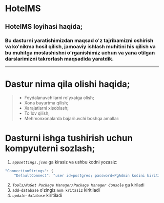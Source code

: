 # HotelMS
## **HotelMS** loyihasi haqida;
### Bu dasturni yaratishimizdan maqsad o'z tajribamizni oshirish va ko'nikma hosil qilish, jamoaviy ishlash muhitini his qilish va bu muhitga moslashishni o'rganishimiz uchun va yana otilgan darslarimizni takrorlash maqsadida yaratdik.
_____
# Dastur nima qila olishi haqida;
>  * Foydalanuvchilarni ro'yxatga olish;
> * Xona buyurtma qilish;
> * Xarajatlarni xisoblash;
> * To'lov qilish;
> * Mehmonxonalarda bajariluvchi boshqa amallar:

# Dasturni ishga tushirish uchun kompyuterni sozlash;

1. *`appsettings.json`* ga kirasiz va ushbu kodni yozasiz:
```C Sharp  
"ConnectionStrings": {
    "DefaultConnect": "user id=postgres; password=PgAdmin kodini kiriting; server=localhost; port=5432; database=Database nomini kiriting; pooling=true"},
```
2. *`Tools/NuGet Package Manager/Package Manager Console`* ga kiriladi
3. `add-database` o'zingiz `nom kritasiz` kiritiladi
4. *`update-database`* kiritiladi
